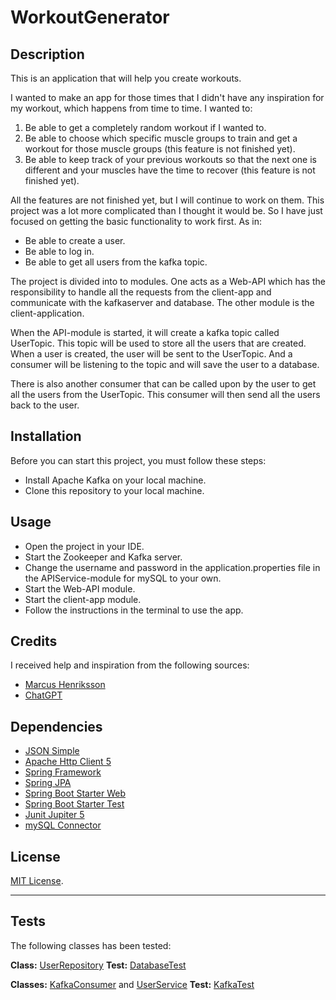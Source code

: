 # WorkoutGenerator

## Description

This is an application that will help you create workouts.

I wanted to make an app for those times that I didn't have any inspiration for my workout, which happens from time to time.
I wanted to:
1. Be able to get a completely random workout if I wanted to.
2. Be able to choose which specific muscle groups to train and get a workout for those muscle groups (this feature is not finished yet).
3. Be able to keep track of your previous workouts so that the next one is different and your muscles have the time to recover (this feature is not finished yet).

All the features are not finished yet, but I will continue to work on them. This project was a lot more complicated than I thought it would be.
So I have just focused on getting the basic functionality to work first. As in:
- Be able to create a user.
- Be able to log in.
- Be able to get all users from the kafka topic.

The project is divided into to modules. 
One acts as a Web-API which has the responsibility to handle all the requests from the client-app and communicate with the kafkaserver and database.
The other module is the client-application.

When the API-module is started, it will create a kafka topic called UserTopic. This topic will be used to store all the users that are created.
When a user is created, the user will be sent to the UserTopic. And a consumer will be listening to the topic and will save the user to a database.

There is also another consumer that can be called upon by the user to get all the users from the UserTopic. 
This consumer will then send all the users back to the user.


## Installation

Before you can start this project, you must follow these steps:

- Install Apache Kafka on your local machine.
- Clone this repository to your local machine.


## Usage

- Open the project in your IDE.
- Start the Zookeeper and Kafka server.
- Change the username and password in the application.properties file in the APIService-module for mySQL to your own.
- Start the Web-API module.
- Start the client-app module.
- Follow the instructions in the terminal to use the app.


## Credits

I received help and inspiration from the following sources:

* [Marcus Henriksson](https://github.com/MarcusRestoryAi)
* [ChatGPT](https://openAI.com)

## Dependencies

* [JSON Simple](https://mvnrepository.com/artifact/com.googlecode.json-simple/json-simple)
* [Apache Http Client 5](https://mvnrepository.com/artifact/org.apache.httpcomponents.client5/httpclient5)
* [Spring Framework](https://mvnrepository.com/artifact/org.springframework.kafka/spring-kafka/3.0.11)
* [Spring JPA](https://mvnrepository.com/artifact/org.springframework.boot/spring-boot-starter-data-jpa/3.1.4)
* [Spring Boot Starter Web](https://mvnrepository.com/artifact/org.springframework.boot/spring-boot-starter-web/3.1.4)
* [Spring Boot Starter Test](https://mvnrepository.com/artifact/org.springframework.boot/spring-boot-starter-test/3.1.4)
* [Junit Jupiter 5](https://mvnrepository.com/artifact/org.junit.jupiter/junit-jupiter/5.7.0)
* [mySQL Connector](https://mvnrepository.com/artifact/mysql/mysql-connector-java/8.0.23)


## License

[MIT License](https://choosealicense.com/licenses/mit/).

---


## Tests

The following classes has been tested:

**Class:** [UserRepository](APIService/src/main/java/fredrikkodar/repository/UserRepository.java)
**Test:** [DatabaseTest](APIService/src/test/java/fredrikkodar/DatabaseTest.java)

**Classes:** [KafkaConsumer](ClientApplication/src/main/java/fredrikkodar/kafka/KafkaConsumer.java) and
[UserService](ClientApplication/src/main/java/fredrikkodar/service/UserService.java)
**Test:** [KafkaTest](ClientApplication/src/test/java/fredrikkodar/kafka/KafkaTest.java)


